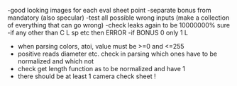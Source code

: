 -good looking images for each eval sheet point
-separate bonus from mandatory (also specular)
-test all possible wrong inputs (make a collection of everything that can go wrong)
-check leaks again to be 10000000% sure
-if any other than  C L sp etc then ERROR
-if BONUS 0 only 1 L
- when parsing colors, atoi, value must be >=0 and <=255
- positive reads diameter etc.
check in parsing which ones have to be normalized and which not
- check get length function as to be normalized and have 1
- there should be at least 1 camera check sheet !